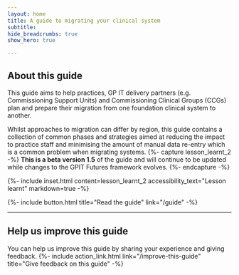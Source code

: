 ```yaml
---
layout: home
title: A guide to migrating your clinical system
subtitle: 
hide_breadcrumbs: true
show_hero: true

---
```

<!-- [UPLIFT] removed the word 'principal' from the title of the guide -->
<!-- [UPLIFT] replaced the word 'system' with 'solution'-->
## About this guide

This guide aims to help practices, GP IT delivery partners (e.g. Commissioning Support Units) and Commissioning Clinical Groups (CCGs) plan and prepare their migration from one foundation clinical system to another. 

Whilst approaches to migration can differ by region, this guide contains a collection of common phases and strategies aimed at reducing the impact to practice staff and minimising the amount of manual data re-entry which is a common problem when migrating systems.
{%- capture lesson_learnt_2 -%} **This is a beta version 1.5** of the guide and will continue to be updated while changes to the GPIT Futures framework evolves.
{%- endcapture -%}

{%- include inset.html content=lesson_learnt_2 accessibility_text="Lesson learnt" markdown=true -%}

{%- include button.html title="Read the guide" link="/guide" -%}

* * *

## Help us improve this guide

You can help us improve this guide by sharing your experience and giving feedback.
{%- include action_link.html link="/improve-this-guide" title="Give feedback on this guide" -%}

